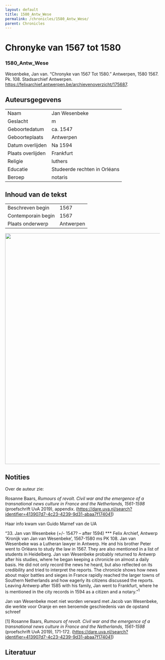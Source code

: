 ```yaml
---
layout: default
title: 1580_Antw_Wese
permalink: /chronicles/1580_Antw_Wese/
parent: Chronicles
--- 
```



# Chronyke van 1567 tot 1580 

### 1580_Antw_Wese 

Wesenbeke, Jan van. “Chronyke van 1567 Tot 1580.” Antwerpen, 1580 1567. Pk. 108. Stadsarchief Antwerpen. https://felixarchief.antwerpen.be/archievenoverzicht/175687. 

## Auteursgegevens 

| | | 
| --------------- | --------------- | 
| Naam | Jan Wesenbeke | 
| Geslacht | m | 
| Geboortedatum | ca. 1547 | 
| Geboorteplaats | Antwerpen | 
| Datum overlijden | Na 1594 | 
| Plaats overlijden | Frankfurt | 
| Religie | luthers | 
| Educatie | Studeerde rechten in Orléans | 
| Beroep | notaris | 

## Inhoud van de tekst 

| | | 
| --------------- | --------------- | 
| Beschreven begin | 1567 | 
| Contemporain begin | 1567 | 
| Plaats onderwerp | Antwerpen | 

[<img src="..\..\barplots_chronicles\1580_Antw_Wese.jpg" width="750"/>](..\..\barplots_chronicles\1580_Antw_Wese.jpg) 

## Notities 

Over de auteur zie:

Rosanne Baars, _Rumours of revolt. Civil war and the emergence of a
transnational news culture in France and the Netherlands, 1561-1598_
(proefschrift UvA 2019), appendix.
(<https://dare.uva.nl/search?identifier=413907d7-4c23-4239-9d31-abaa7f174041>)

Haar info kwam van Guido Marnef van de UA

“33. Jan van Wesenbeke (+/- 1547? – after 1594) *** Felix Archief, Antwerp
‘Kronijk van Jan van Wesenbeke’, 1567-1580 ms PK 108. Jan van Wesenbeke was a
Lutheran lawyer in Antwerp. He and his brother Peter went to Orléans to study
the law in 1567. They are also mentioned in a list of students in Heidelberg.
Jan van Wesenbeke probably returned to Antwerp after his studies, where he
began keeping a chronicle on almost a daily basis. He did not only record the
news he heard, but also reflected on its credibility and tried to interpret
the reports. The chronicle shows how news about major battles and sieges in
France rapidly reached the larger towns of Southern Netherlands and how
eagerly its citizens discussed the reports. Leaving Antwerp after 1585 with
his family, Jan went to Frankfurt, where he is mentioned in the city records
in 1594 as a citizen and a notary.”<sup>1</sup>

Jan van Wesenbeke moet niet worden verward met Jacob van Wesenbeke, die werkte
voor Oranje en een beroemde geschiedenis van de opstand schreef

[1] Rosanne Baars, _Rumours of revolt. Civil war and the emergence of a
transnational news culture in France and the Netherlands, 1561-1598_
(proefschrift UvA 2019), 171-172.
(<https://dare.uva.nl/search?identifier=413907d7-4c23-4239-9d31-abaa7f174041>)



## Literatuur 

